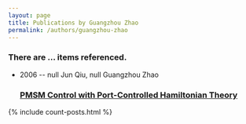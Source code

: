 ```yaml
---
layout: page
title: Publications by Guangzhou Zhao
permalink: /authors/guangzhou-zhao
---
```


<h3 id="number-posts">There are ... items referenced.</h3>
<ul class="post-list">
<li><span class='post-meta'>2006 -- null Jun Qiu, null Guangzhou Zhao</span><h3><a class='post-link' href="{{ site.baseurl }}/pmsm-control-with-port-controlled-hamiltonian-theory">PMSM Control with Port-Controlled Hamiltonian Theory</a></h3></li>

</ul>
{% include count-posts.html %}
